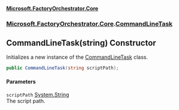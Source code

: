 #### [Microsoft.FactoryOrchestrator.Core](./Microsoft-FactoryOrchestrator-Core.md 'Microsoft.FactoryOrchestrator.Core')
### [Microsoft.FactoryOrchestrator.Core](./Microsoft-FactoryOrchestrator-Core.md 'Microsoft.FactoryOrchestrator.Core').[CommandLineTask](./Microsoft-FactoryOrchestrator-Core-CommandLineTask.md 'Microsoft.FactoryOrchestrator.Core.CommandLineTask')
## CommandLineTask(string) Constructor
Initializes a new instance of the [CommandLineTask](./Microsoft-FactoryOrchestrator-Core-CommandLineTask.md 'Microsoft.FactoryOrchestrator.Core.CommandLineTask') class.  
```csharp
public CommandLineTask(string scriptPath);
```
#### Parameters
<a name='Microsoft-FactoryOrchestrator-Core-CommandLineTask-CommandLineTask(string)-scriptPath'></a>
`scriptPath` [System.String](https://docs.microsoft.com/en-us/dotnet/api/System.String 'System.String')  
The script path.  
  
